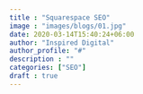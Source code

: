 ```yaml
---
title : "Squarespace SEO"
image : "images/blogs/01.jpg"
date: 2020-03-14T15:40:24+06:00
author: "Inspired Digital"
author_profile: "#"
description : ""
categories: ["SEO"]
draft : true
---
```


